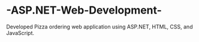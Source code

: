 # -ASP.NET-Web-Development-
Developed Pizza ordering web application using ASP.NET, HTML, CSS, and JavaScript. 
